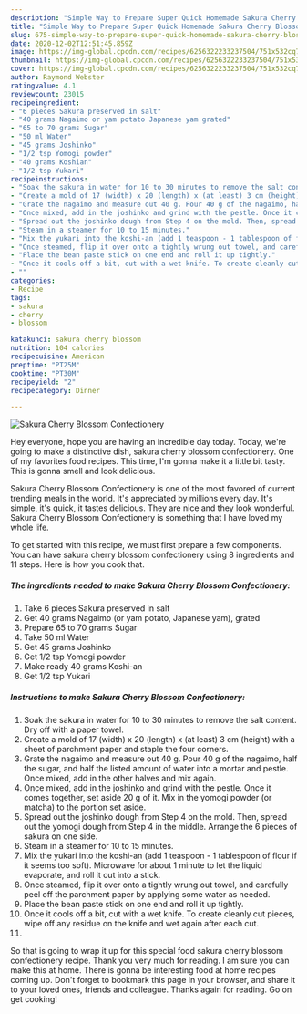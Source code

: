 ```yaml
---
description: "Simple Way to Prepare Super Quick Homemade Sakura Cherry Blossom Confectionery"
title: "Simple Way to Prepare Super Quick Homemade Sakura Cherry Blossom Confectionery"
slug: 675-simple-way-to-prepare-super-quick-homemade-sakura-cherry-blossom-confectionery
date: 2020-12-02T12:51:45.859Z
image: https://img-global.cpcdn.com/recipes/6256322233237504/751x532cq70/sakura-cherry-blossom-confectionery-recipe-main-photo.jpg
thumbnail: https://img-global.cpcdn.com/recipes/6256322233237504/751x532cq70/sakura-cherry-blossom-confectionery-recipe-main-photo.jpg
cover: https://img-global.cpcdn.com/recipes/6256322233237504/751x532cq70/sakura-cherry-blossom-confectionery-recipe-main-photo.jpg
author: Raymond Webster
ratingvalue: 4.1
reviewcount: 23015
recipeingredient:
- "6 pieces Sakura preserved in salt"
- "40 grams Nagaimo or yam potato Japanese yam grated"
- "65 to 70 grams Sugar"
- "50 ml Water"
- "45 grams Joshinko"
- "1/2 tsp Yomogi powder"
- "40 grams Koshian"
- "1/2 tsp Yukari"
recipeinstructions:
- "Soak the sakura in water for 10 to 30 minutes to remove the salt content. Dry off with a paper towel."
- "Create a mold of 17 (width) x 20 (length) x (at least) 3 cm (height) with a sheet of parchment paper and staple the four corners."
- "Grate the nagaimo and measure out 40 g. Pour 40 g of the nagaimo, half the sugar, and half the listed amount of water into a mortar and pestle. Once mixed, add in the other halves and mix again."
- "Once mixed, add in the joshinko and grind with the pestle. Once it comes together, set aside 20 g of it. Mix in the yomogi powder (or matcha) to the portion set aside."
- "Spread out the joshinko dough from Step 4 on the mold. Then, spread out the yomogi dough from Step 4 in the middle. Arrange the 6 pieces of sakura on one side."
- "Steam in a steamer for 10 to 15 minutes."
- "Mix the yukari into the koshi-an (add 1 teaspoon - 1 tablespoon of flour if it seems too soft). Microwave for about 1 minute to let the liquid evaporate, and roll it out into a stick."
- "Once steamed, flip it over onto a tightly wrung out towel, and carefully peel off the parchment paper by applying some water as needed."
- "Place the bean paste stick on one end and roll it up tightly."
- "Once it cools off a bit, cut with a wet knife. To create cleanly cut pieces, wipe off any residue on the knife and wet again after each cut."
- ""
categories:
- Recipe
tags:
- sakura
- cherry
- blossom

katakunci: sakura cherry blossom 
nutrition: 104 calories
recipecuisine: American
preptime: "PT25M"
cooktime: "PT30M"
recipeyield: "2"
recipecategory: Dinner

---
```



![Sakura Cherry Blossom Confectionery](https://img-global.cpcdn.com/recipes/6256322233237504/751x532cq70/sakura-cherry-blossom-confectionery-recipe-main-photo.jpg)

Hey everyone, hope you are having an incredible day today. Today, we're going to make a distinctive dish, sakura cherry blossom confectionery. One of my favorites food recipes. This time, I'm gonna make it a little bit tasty. This is gonna smell and look delicious.



Sakura Cherry Blossom Confectionery is one of the most favored of current trending meals in the world. It's appreciated by millions every day. It's simple, it's quick, it tastes delicious. They are nice and they look wonderful. Sakura Cherry Blossom Confectionery is something that I have loved my whole life.


To get started with this recipe, we must first prepare a few components. You can have sakura cherry blossom confectionery using 8 ingredients and 11 steps. Here is how you cook that.

<!--inarticleads1-->

##### The ingredients needed to make Sakura Cherry Blossom Confectionery:

1. Take 6 pieces Sakura preserved in salt
1. Get 40 grams Nagaimo (or yam potato, Japanese yam), grated
1. Prepare 65 to 70 grams Sugar
1. Take 50 ml Water
1. Get 45 grams Joshinko
1. Get 1/2 tsp Yomogi powder
1. Make ready 40 grams Koshi-an
1. Get 1/2 tsp Yukari




<!--inarticleads2-->

##### Instructions to make Sakura Cherry Blossom Confectionery:

1. Soak the sakura in water for 10 to 30 minutes to remove the salt content. Dry off with a paper towel.
1. Create a mold of 17 (width) x 20 (length) x (at least) 3 cm (height) with a sheet of parchment paper and staple the four corners.
1. Grate the nagaimo and measure out 40 g. Pour 40 g of the nagaimo, half the sugar, and half the listed amount of water into a mortar and pestle. Once mixed, add in the other halves and mix again.
1. Once mixed, add in the joshinko and grind with the pestle. Once it comes together, set aside 20 g of it. Mix in the yomogi powder (or matcha) to the portion set aside.
1. Spread out the joshinko dough from Step 4 on the mold. Then, spread out the yomogi dough from Step 4 in the middle. Arrange the 6 pieces of sakura on one side.
1. Steam in a steamer for 10 to 15 minutes.
1. Mix the yukari into the koshi-an (add 1 teaspoon - 1 tablespoon of flour if it seems too soft). Microwave for about 1 minute to let the liquid evaporate, and roll it out into a stick.
1. Once steamed, flip it over onto a tightly wrung out towel, and carefully peel off the parchment paper by applying some water as needed.
1. Place the bean paste stick on one end and roll it up tightly.
1. Once it cools off a bit, cut with a wet knife. To create cleanly cut pieces, wipe off any residue on the knife and wet again after each cut.
1. 




So that is going to wrap it up for this special food sakura cherry blossom confectionery recipe. Thank you very much for reading. I am sure you can make this at home. There is gonna be interesting food at home recipes coming up. Don't forget to bookmark this page in your browser, and share it to your loved ones, friends and colleague. Thanks again for reading. Go on get cooking!
